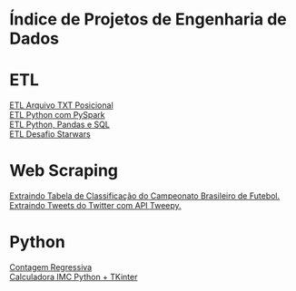 # Índice de Projetos de Engenharia de Dados

<!--Modelagem de Dados

Modelagem Relacional e Dimensional
Criação de Data Warehouse na AWS Redshift
-->

# ETL
<a href="https://github.com/guilhermebrumatti/ETL_Arquivo_TXT_Posicional">ETL Arquivo TXT Posicional</a><br>
<a href="https://github.com/guilhermebrumatti/ETL_python-with-spark">ETL Python com PySpark</a><br>
<a href="https://github.com/guilhermebrumatti/ETL_Pandas_Sql_Python">ETL Python, Pandas e SQL</a><br>
<a href="https://github.com/guilhermebrumatti/desafio_starwars">ETL Desafio Starwars</a><br>

# Web Scraping
<a href="https://github.com/guilhermebrumatti/webscraping_python">Extraindo Tabela de Classificação do Campeonato Brasileiro de Futebol.</a><br>
<a href="https://github.com/guilhermebrumatti/ETL_Python-API-Twitter-AirFlow">Extraindo Tweets do Twitter com API Tweepy.</a><br>

# Python
<a href="https://github.com/guilhermebrumatti/python_contagem_regressiva">Contagem Regressiva</a><br>
<a href="https://github.com/guilhermebrumatti/calculadora_imc_python_tkinter">Calculadora IMC Python + TKinter</a><br>
